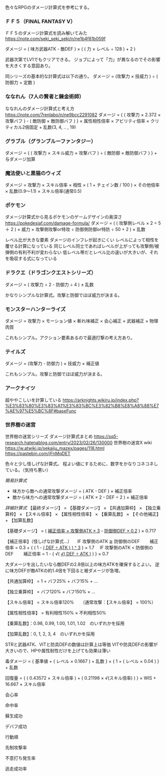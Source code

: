 色々なRPGのダメージ計算式を参考にする。

### ＦＦ５（FINAL FANTASY Ⅴ）
ＦＦ５のダメージ計算式を読み解いてみた
https://note.com/seki_seki_seki/n/ne1b4f81b059f

ダメージ = ( 味方武器ATK - 敵DEF ) × ( ( 力 × レベル ÷ 128 ) + 2 )

武器次第でLV1でもクリアできる。
ジョブによって「力」が異なるのでその影響を大きくする意図あり。

同シリーズの基本的な計算式は以下の通り。
ダメージ = (攻撃力 × 技威力 ) ÷ ( 防御力 + 定数 )

### ななれん（7人の賢者と錬金術師）
ななれんのダメージ計算式と考え方
https://note.com/7renlabo/n/ne9bcc2291082
ダメージ = { ( 攻撃力 × 2.372 × 攻撃バフ ) - ( 敵防御 × 敵防御バフ ) } × 属性相性倍率 × アビリティ倍率 × クリティカル2倍固定 + 乱数(3, 4, .. , 19)

### グラブル（グランブルーファンタジー）
ダメージ = { ( 攻撃力 × スキル威力 × 攻撃バフ ) ÷ ( 敵防御 × 敵防御バフ ) } + 与ダメージ加算

### 魔法使いと黒猫のウィズ
ダメージ = 攻撃力 × スキル倍率 × 相性 × ( 1 + チェイン数 / 100 ) × その他倍率 × 乱数(0.9～1.1) × スキル倍率(通常0.5)

### ポケモン
ダメージ計算式から見るポケモンのゲームデザインの奥深さ
https://pokedesiaf.com/damage-formula/
ダメージ = ( ( 攻撃側レベル × 2 ÷ 5 ＋ 2 ) × 威力 × 攻撃側攻撃or特攻 ÷ 防御側防御or特防 ÷ 50 + 2 ) × 乱数

レベル比が大きな要素
ダメージのインフレが起きにくい
レベルによって相性を覆せる計算になっている
同じレベル同士であればレベルが上がっても攻撃側/被弾側の有利不利が変わらない
低レベル帯だとレベル比の違いが大きいが、それを吸収する式になっている

### ドラクエ（ドラゴンクエストシリーズ）
ダメージ = ( 攻撃力 ÷ 2  - 防御力 ÷ 4 ) ± 乱数

かなりシンプルな計算式。攻撃と防御でほぼ威力が決まる。

### モンスターハンターライズ
ダメージ = 攻撃力 × モーション値 × 斬れ味補正 × 会心補正 × 武器補正 × 物理肉質

これもシンプル。アクション要素あるので最適打撃の考え方あり。
### テイルズ
ダメージ = (攻撃力 - 防御力 ) × 技威力 × 補正値

これもシンプル。攻撃と防御でほぼ威力が決まる。

### アークナイツ
超ややこしいを計算している
https://arknights.wikiru.jp/index.php?%E3%83%80%E3%83%A1%E3%83%BC%E3%82%B8%E8%A8%88%E7%AE%97%E5%BC%8F#baseFunc

### 世界樹の迷宮
世界樹の迷宮シリーズ ダメージ計算式まとめ
https://sq5-research.hatenablog.com/entry/2023/02/26/130000
世界樹の迷宮X wiki
https://w.atwiki.jp/sekaiju_mazex/pages/118.html
https://pastebin.com/jFnMqDET

色々と少し怪しげな計算式。
程よい値にするために、数字をかなりコネコネしている。（気持ち悪い）

*簡易計算式*
- 味方から敵への通常攻撃ダメージ = ( ATK - DEF ) × 補正倍率
- 敵から味方への通常攻撃ダメージ = ( ATK × 2 - DEF ÷ 2 ) × 補正倍率

*詳細計算式*
【最終ダメージ】 = 【基礎ダメージ】 × 【共通加算枠】 × 【独立乗算枠】 × 【スキル倍率】 × 【属性相性倍率】 × 【乗算乱数】 × 【その他補正】 + 【加算乱数】

【基礎ダメージ】 = ( <u>補正倍率 × 攻撃側ATK × 3</u> - <u>防御側DEF × 0.2</u> ) × 0.717

【補正倍率】（怪しげな計算式…）
　IF 攻撃側のATK ≧ 防御側のDEF
　　補正倍率 = 0.3 + { ( 1 - <u>( DEF ÷ ATK ) ) ^ 3</u> } × 1.7
　IF 攻撃側のATK < 防御側のDEF
　　補正倍率 = 1 - { √( <u>√( DEF ÷ ATK )</u> ) } × 0.7

大ダメージを出したいなら敵DEFの2.8倍以上の味方ATKを確保するとよい。
逆に味方DEFが敵ATKの約1.4倍を下回ると被ダメージが急増。

【共通加算枠】 = 1 + バフ25% + バフ15% + …

【独立乗算枠】 = バフ120% × バフ150% × …

【スキル倍率】 = スキル倍率120%　　（通常攻撃：【スキル倍率】 = 100%）

【属性相性倍率】 = 有利相性150% × 不利相性50%

【乗算乱数】：0.98, 0.99, 1.00, 1.01, 1.02　のいずれかを採用

【加算乱数】：0, 1, 2, 3, 4　のいずれかを採用

STRと武器ATK、VITと防具DEFの数値は計算上は等価
VITや防具DEFの影響が大きいので、HPや属性耐性だけを上げても効果は薄い

毒ダメージ = { 基準値 + ( レベル × 0.1667 ) + 乱数 } × { 1 + ( レベル × 0.04 ) } + 乱数

回復量 = { ( 0.43572 × スキル倍率 ) + ( 0.21198 × √(スキル倍率) ) } × WIS + 16.667 × スキル倍率

会心率

命中率

蘇生成功

デバフ成功

行動順

先制攻撃率

不意打ち発生率

逃走成功率





